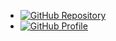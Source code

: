 ﻿- [![GitHub Repository](https://img.shields.io/badge/GitHub-Repository-black?logo=github&style=flat-square)](https://github.com/akbaramd/Bonyan)
- [![GitHub Profile](https://img.shields.io/badge/GitHub-Profile-black?logo=github&style=flat-square)](https://github.com/akbaramd)
